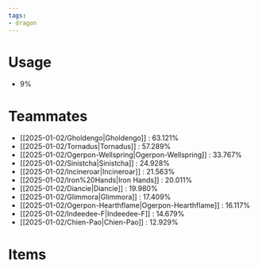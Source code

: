 ```yaml
---
tags:
- dragon
---
```

# Usage
- 9%
# Teammates
- [[2025-01-02/Gholdengo|Gholdengo]] : 63.121%
- [[2025-01-02/Tornadus|Tornadus]] : 57.289%
- [[2025-01-02/Ogerpon-Wellspring|Ogerpon-Wellspring]] : 33.767%
- [[2025-01-02/Sinistcha|Sinistcha]] : 24.928%
- [[2025-01-02/Incineroar|Incineroar]] : 21.563%
- [[2025-01-02/Iron%20Hands|Iron Hands]] : 20.011%
- [[2025-01-02/Diancie|Diancie]] : 19.980%
- [[2025-01-02/Glimmora|Glimmora]] : 17.409%
- [[2025-01-02/Ogerpon-Hearthflame|Ogerpon-Hearthflame]] : 16.117%
- [[2025-01-02/Indeedee-F|Indeedee-F]] : 14.679%
- [[2025-01-02/Chien-Pao|Chien-Pao]] : 12.929%
# Items